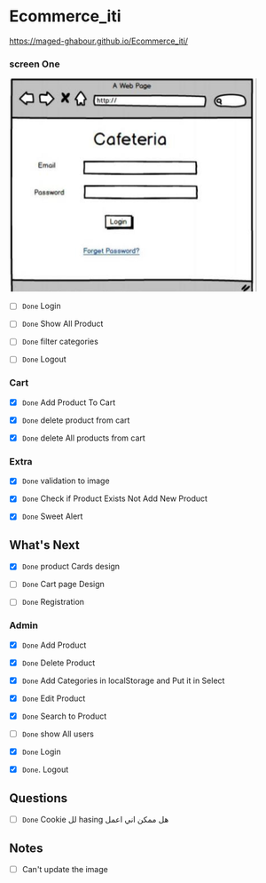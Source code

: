 # Ecommerce_iti

https://maged-ghabour.github.io/Ecommerce_iti/



### screen One
![screen One](php_project/1.PNG)


- [ ] `Done`     Login
- [ ] `Done`    Show All Product
- [ ] `Done`    filter categories
- [ ] `Done`    Logout




### Cart
- [x] `Done`  Add Product To Cart
- [x] `Done`  delete product from cart
- [x] `Done`  delete All products from cart



### Extra
- [x] `Done`  validation to image 
- [x] `Done`  Check if Product Exists Not Add New Product
- [x] `Done`  Sweet Alert


## What's Next 
- [x] `Done`  product Cards design 
- [ ] `Done`  Cart page Design 
- [ ] `Done`  Registration 



### Admin

- [x] `Done`      Add Product  
- [x] `Done`      Delete Product
- [x] `Done`      Add Categories in localStorage and Put it in Select
- [x] `Done`      Edit Product
- [x] `Done`      Search to Product
- [ ] `Done`      show All users
- [x] `Done`      Login
- [x] `Done`.     Logout




## Questions 
 - [ ] `Done`   Cookie  لل   hasing  هل ممكن اني اعمل  


## Notes 
- [ ] Can't update the image  

